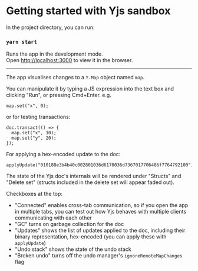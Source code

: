 # Getting started with Yjs sandbox

In the project directory, you can run:

### `yarn start`

Runs the app in the development mode.\
Open [http://localhost:3000](http://localhost:3000) to view it in the browser.

---

The app visualises changes to a `Y.Map` object named `map`.

You can manipulate it by typing a JS expression into the text box and clicking "Run", or pressing Cmd+Enter.
e.g.
```
map.set("x", 0);
```
or for testing transactions:
```
doc.transact(() => {
  map.set("x", 10);
  map.set("y", 20);
});
```

For applying a hex-encoded update to the doc:
```
applyUpdate("010188e3b4b40c002801036d6170036d7367017706486f7764792100");
```

The state of the Yjs doc's internals will be rendered under "Structs" and "Delete set" (structs included in the delete set will appear faded out).

Checkboxes at the top:
 - "Connected" enables cross-tab communication, so if you open the app in multiple tabs, you can test out how Yjs behaves with multiple clients communicating with each other
 - "GC" turns on garbage collection for the doc
 - "Updates" shows the list of updates applied to the doc, including their binary representation, hex-encoded (you can apply these with `applyUpdate`)
 - "Undo stack" shows the state of the undo stack
 - "Broken undo" turns off the undo manager's `ignoreRemoteMapChanges` flag
